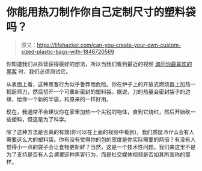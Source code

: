 # 你能用热刀制作你自己定制尺寸的塑料袋吗？

> 原文：<https://lifehacker.com/can-you-create-your-own-custom-sized-plastic-bags-with-1846720569>

你知道我们从抖音获得最好的想法，所以当我们看到最近的视频 [询问你最喜欢的黑客](https://www.instagram.com/reel/CL4v5ADgeTp/?igshid=8p7h8epoyxyk) 时，我们必须测试它。

从表面上看，这种黑客行为似乎鲁莽而危险。你在炉子上的开放式燃烧器上加热一把厨师刀，然后切开一个可重新密封的塑料袋。据说，刀的热量会密封袋子的边缘，给你一个新的半袋，和原来的一样好用。

现在，我通常不会建议你在家里加热一个尖锐的物体，直到它烧红，然后开始砍一些塑料，但这是为了科学。

除了这种方法是否真的有效(你可以在上面的视频中看到)，我们质疑*为什么*会有人需要这么大的塑料袋。你有没有觉得你的包的宽度是你实际需要的两倍？有没有人觉得小一点的袋子会让食物更新鲜？当然，这是一个技术性问题。我们来这里不是为了支持是否有人会*需要*这种黑客行为，而是社交媒体视频是否如其所宣称的那样。